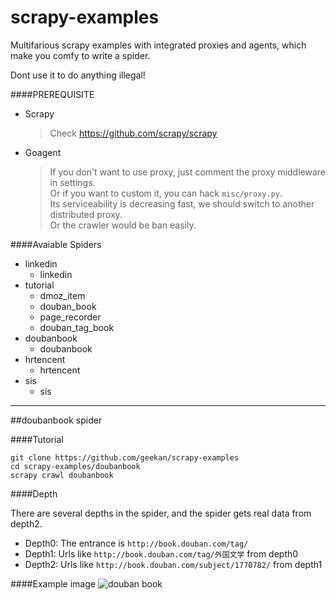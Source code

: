 scrapy-examples
==============

Multifarious scrapy examples with integrated proxies and agents, which make you comfy to write a spider.

Dont use it to do anything illegal!

####PREREQUISITE

* Scrapy
  > Check https://github.com/scrapy/scrapy

* Goagent
  > If you don't want to use proxy, just comment the proxy middleware in settings.  
  > Or if you want to custom it, you can hack `misc/proxy.py`.  
  > Its serviceability is decreasing fast, we should switch to another distributed proxy.  
  > Or the crawler would be ban easily.

####Avaiable Spiders

* linkedin
  * linkedin
* tutorial
  * dmoz_item
  * douban_book
  * page_recorder
  * douban_tag_book
* doubanbook
  * doubanbook
* hrtencent
  * hrtencent
* sis
  * sis

***

##doubanbook spider

####Tutorial

    git clone https://github.com/geekan/scrapy-examples
    cd scrapy-examples/doubanbook
    scrapy crawl doubanbook

####Depth

There are several depths in the spider, and the spider gets
real data from depth2.

- Depth0: The entrance is `http://book.douban.com/tag/`
- Depth1: Urls like `http://book.douban.com/tag/外国文学` from depth0
- Depth2: Urls like `http://book.douban.com/subject/1770782/` from depth1

####Example image
![douban book](https://raw.githubusercontent.com/geekan/scrapy-examples/master/doubanbook/sample.jpg)
